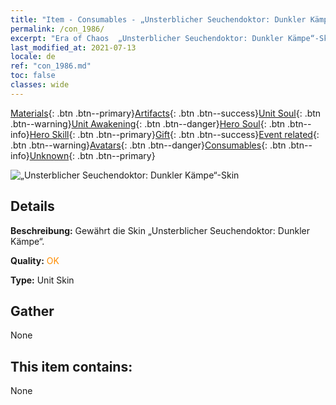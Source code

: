 ```yaml
---
title: "Item - Consumables - „Unsterblicher Seuchendoktor: Dunkler Kämpe“-Skin"
permalink: /con_1986/
excerpt: "Era of Chaos  „Unsterblicher Seuchendoktor: Dunkler Kämpe“-Skin"
last_modified_at: 2021-07-13
locale: de
ref: "con_1986.md"
toc: false
classes: wide
---
```

 [Materials](/ItemsDE/){: .btn .btn--primary}[Artifacts](/ItemsDE/Artifacts/){: .btn .btn--success}[Unit Soul](/ItemsDE/UnitSoul/){: .btn .btn--warning}[Unit Awakening](/ItemsDE/UnitAwakening/){: .btn .btn--danger}[Hero Soul](/ItemsDE/HeroSoul/){: .btn .btn--info}[Hero Skill](/ItemsDE/HeroSkill/){: .btn .btn--primary}[Gift](/ItemsDE/Gift/){: .btn .btn--success}[Event related](/ItemsDE/Events/){: .btn .btn--warning}[Avatars](/ItemsDE/Avatars/){: .btn .btn--danger}[Consumables](/ItemsDE/Consumables/){: .btn .btn--info}[Unknown](/ItemsDE/Unknown/){: .btn .btn--primary}

 ![„Unsterblicher Seuchendoktor: Dunkler Kämpe“-Skin](/images/u/ti_sishendiancangpifu.jpg)

## Details
 **Beschreibung:** Gewährt die Skin „Unsterblicher Seuchendoktor: Dunkler Kämpe“.

 **Quality:** <span style="color: #FF8C00">OK</span>

 **Type:** Unit Skin

## Gather

  None

## This item contains:

  None

